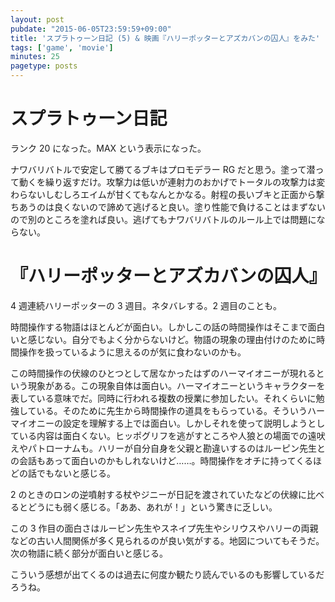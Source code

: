 ```yaml
---
layout: post
pubdate: "2015-06-05T23:59:59+09:00"
title: 'スプラトゥーン日記 (5) & 映画『ハリーポッターとアズカバンの囚人』をみた'
tags: ['game', 'movie']
minutes: 25
pagetype: posts
---
```

# スプラトゥーン日記

ランク 20 になった。MAX という表示になった。

ナワバリバトルで安定して勝てるブキはプロモデラー RG だと思う。塗って潜って動くを繰り返すだけ。攻撃力は低いが連射力のおかげでトータルの攻撃力は変わらないしむしろエイムが甘くてもなんとかなる。射程の長いブキと正面から撃ちあうのは良くないので諦めて逃げると良い。塗り性能で負けることはまずないので別のところを塗れば良い。逃げてもナワバリバトルのルール上では問題にならない。

# 『ハリーポッターとアズカバンの囚人』

4 週連続ハリーポッターの 3 週目。ネタバレする。2 週目のことも。

時間操作する物語はほとんどが面白い。しかしこの話の時間操作はそこまで面白いと感じない。自分でもよく分からないけど。物語の現象の理由付けのために時間操作を扱っているように思えるのが気に食わないのかも。

この時間操作の伏線のひとつとして居なかったはずのハーマイオニーが現れるという現象がある。この現象自体は面白い。ハーマイオニーというキャラクターを表している意味でだ。同時に行われる複数の授業に参加したい。それくらいに勉強している。そのために先生から時間操作の道具をもらっている。そういうハーマイオニーの設定を理解する上では面白い。しかしそれを使って説明しようとしている内容は面白くない。ヒッポグリフを逃がすところや人狼との場面での遠吠えやパトローナムも。ハリーが自分自身を父親と勘違いするのはルーピン先生との会話もあって面白いのかもしれないけど……。時間操作をオチに持ってくるほどの話でもないと感じる。

2 のときのロンの逆噴射する杖やジニーが日記を渡されていたなどの伏線に比べるとどうにも弱く感じる。「ああ、あれが！」という驚きに乏しい。

この 3 作目の面白さはルーピン先生やスネイプ先生やシリウスやハリーの両親などの古い人間関係が多く見られるのが良い気がする。地図についてもそうだ。次の物語に続く部分が面白いと感じる。

こういう感想が出てくるのは過去に何度か観たり読んでいるのも影響しているだろうね。
